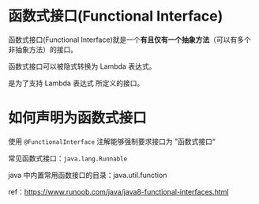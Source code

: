 # 函数式接口(Functional Interface)

函数式接口(Functional Interface)就是一个**有且仅有一个抽象方法**（可以有多个非抽象方法）的接口。

函数式接口可以被隐式转换为 Lambda 表达式。

是为了支持 Lambda 表达式 所定义的接口。

# 如何声明为函数式接口
使用 `@FunctionalInterface` 注解能够强制要求接口为 ”函数式接口“

常见函数式接口：`java.lang.Runnable` 

java 中内置常用函数接口的目录：java.util.function









ref：https://www.runoob.com/java/java8-functional-interfaces.html